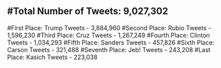 #Total Number of Tweets: 9,027,302 
---
#First Place: Trump Tweets - 3,884,960
#Second Place: Rubio Tweets - 1,596,230
#Third Place: Cruz Tweets - 1,267,249
#Fourth Place: Clinton Tweets - 1,034,293
#Fifth Place: Sanders Tweets - 457,826
#Sixth Place: Carson Tweets - 321,488
#Seventh Place: Jeb! Tweets - 243,208
#Last Place: Kasich Tweets - 223,038

